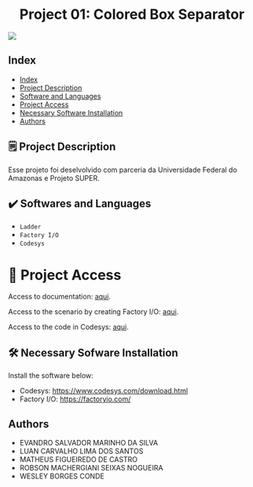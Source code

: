 <h1 align="center"> Project 01: Colored Box Separator </h1> <img src="https://img.shields.io/badge/Status-Completed-brightgreen"/>

## Index

* [Index](#index)
* [Project Description](#project-description)
* [Software and Languages](#softwares-and-languages)
* [Project Access](#project-access)
* [Necessary Software Installation](#Necessary-Software-Installation)
* [Authors](#authors)

## 🗒️ Project Description
  Esse projeto foi deselvolvido com parceria da Universidade Federal do Amazonas e Projeto SUPER.
 
## ✔️ Softwares and Languages
- ``Ladder``
- ``Factory I/O``
- ``Codesys``
  
# 📁 Project Access
Access to documentation: [aqui](https://github.com/Evandro02/Evandro_All_Projects/files/8342442/Projeto.Super.-.Separacao.de.Caixas.Coloridas.2.pdf). </p>
Access to the scenario by creating Factory I/O: [aqui](https://mega.nz/file/kMM2hJ4S#J8_4m5PRC5wzOtkgY86NKyPNSl_p4uHW70oi5mQcC94). </p>
Access to the code in Codesys: [aqui](). </p>

## 🛠️ Necessary Sofware Installation
Install the software below:
- Codesys: https://www.codesys.com/download.html
- Factory I/O: https://factoryio.com/

## Authors
- EVANDRO SALVADOR MARINHO DA SILVA
- LUAN CARVALHO LIMA DOS SANTOS  
- MATHEUS FIGUEIREDO DE CASTRO 
- ROBSON MACHERGIANI SEIXAS NOGUEIRA
- WESLEY BORGES CONDE 
